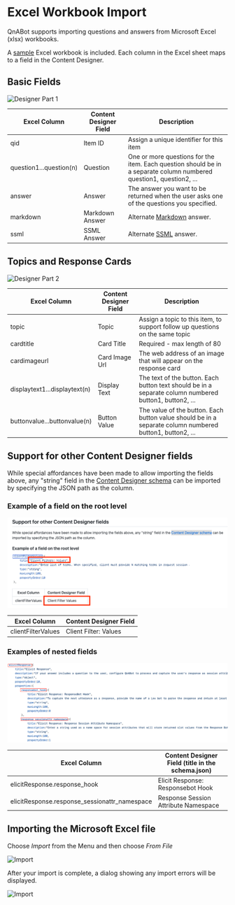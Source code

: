 # Excel Workbook Import

QnABot supports importing questions and answers from Microsoft Excel (xlsx) workbooks.

A [sample](./sample.xlsx) Excel workbook is included. Each column in the Excel sheet maps to a field in the Content Designer.

## Basic Fields

![Designer Part 1](./DesignerMapping1.png)

Excel Column | Content Designer Field| Description
---------|----------|---------
 qid | Item ID | Assign a unique identifier for this item
 question1...question(n) | Question | One or more questions for the item. Each question should be in a separate column numbered question1, question2, ...
 answer | Answer | The answer you want to be returned when the user asks one of the questions you specified.
 markdown | Markdown Answer | Alternate [Markdown](https://guides.github.com/features/mastering-markdown/) answer.
 ssml | SSML Answer | Alternate [SSML](https://developer.amazon.com/en-US/docs/alexa/custom-skills/speech-synthesis-markup-language-ssml-reference.html) answer.

## Topics and Response Cards

![Designer Part 2](./DesignerMapping2.png)

Excel Column | Content Designer Field| Description
---------|----------|---------
 topic | Topic| Assign a topic to this item, to support follow up questions on the same topic
 cardtitle | Card Title | Required - max length of 80
 cardimageurl | Card Image Url | The web address of an image that will appear on the response card
 displaytext1...displaytext(n) | Display Text | The text of the button. Each button text should be in a separate column numbered button1, button2, ...
 buttonvalue...buttonvalue(n) | Button Value| The value of the button. Each button value should be in a separate column numbered button1, button2, ...

## Support for other Content Designer fields

While special affordances have been made to allow importing the fields above, any "string" field in the [Content Designer schema](../../lambda/schema/qna.js)
can be imported by specifying the JSON path as the column.  

### Example of a field on the root level

![Schema snippet](schema2.png)

Excel Column | Content Designer Field
-------------|-----------------------
clientFilterValues | Client Filter: Values


### Examples of nested fields

![Schema snippet](schema.png)

Excel Column | Content Designer Field (title in the schema.json) 
-------------|------------------------
elicitResponse.response_hook | Elicit Response: Responsebot Hook
elicitResponse.response_sessionattr_namespace |  Response Session Attribute Namespace

## Importing the Microsoft Excel file

Choose *Import* from the Menu and then choose *From File*

![Import](./import.png)

After your import is complete, a dialog showing any import errors will be displayed.

![Import](./afterimport.png)
